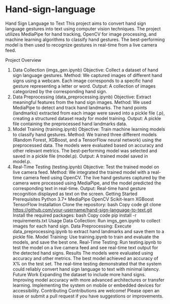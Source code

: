 # Hand-sign-language
Hand Sign Language to Text
This project aims to convert hand sign language gestures into text using computer vision techniques. The project utilizes MediaPipe for hand tracking, OpenCV for image processing, and machine learning algorithms to classify hand gestures. The best-performing model is then used to recognize gestures in real-time from a live camera feed.

Project Overview
1. Data Collection (imgs_gen.ipynb)
Objective: Collect a dataset of hand sign language gestures.
Method: We captured images of different hand signs using a webcam. Each image corresponds to a specific hand gesture representing a letter or word.
Output: A collection of images categorized by the corresponding hand sign.
2. Data Preprocessing (data_preprocessing.ipynb)
Objective: Extract meaningful features from the hand sign images.
Method:
We used MediaPipe to detect and track hand landmarks.
The hand points (landmarks) extracted from each image were saved into a pickle file (.p), creating a structured dataset ready for model training.
Output: A pickle file containing the preprocessed hand landmarks data.
3. Model Training (training.ipynb)
Objective: Train machine learning models to classify hand gestures.
Method:
We trained three different models (Random Forest, XGBoost, and a TensorFlow neural network) using the preprocessed data.
The models were evaluated based on accuracy and other relevant metrics.
The best-performing model was selected and saved in a pickle file (model.p).
Output: A trained model saved in model.p.
4. Real-Time Testing (testing.ipynb)
Objective: Test the trained model on live camera feed.
Method:
We integrated the trained model with a real-time camera feed using OpenCV.
The live hand gestures captured by the camera were processed using MediaPipe, and the model predicted the corresponding text in real-time.
Output: Real-time hand gesture recognition displayed as text on the screen.
Getting Started
Prerequisites
Python 3.7+
MediaPipe
OpenCV
Scikit-learn
XGBoost
TensorFlow
Installation
Clone the repository:
bash
Copy code
git clone https://github.com/your-username/hand-sign-language-to-text.git
Install the required packages:
bash
Copy code
pip install -r requirements.txt
Usage
Data Collection: Run imgs_gen.ipynb to collect images for each hand sign.
Data Preprocessing: Execute data_preprocessing.ipynb to extract hand landmarks and save them to a pickle file.
Model Training: Use training.ipynb to train and evaluate the models, and save the best one.
Real-Time Testing: Run testing.ipynb to test the model on a live camera feed and see real-time text output for the detected hand signs.
Results
The models were evaluated using accuracy and other metrics. The best model achieved an accuracy of X% on the test set.
The real-time testing demonstrated that the system could reliably convert hand sign language to text with minimal latency.
Future Work
Expanding the dataset to include more hand signs.
Improving model accuracy with more advanced architectures or transfer learning.
Implementing the system on mobile or embedded devices for accessibility.
Contributing
Contributions are welcome! Please open an issue or submit a pull request if you have suggestions or improvements.
